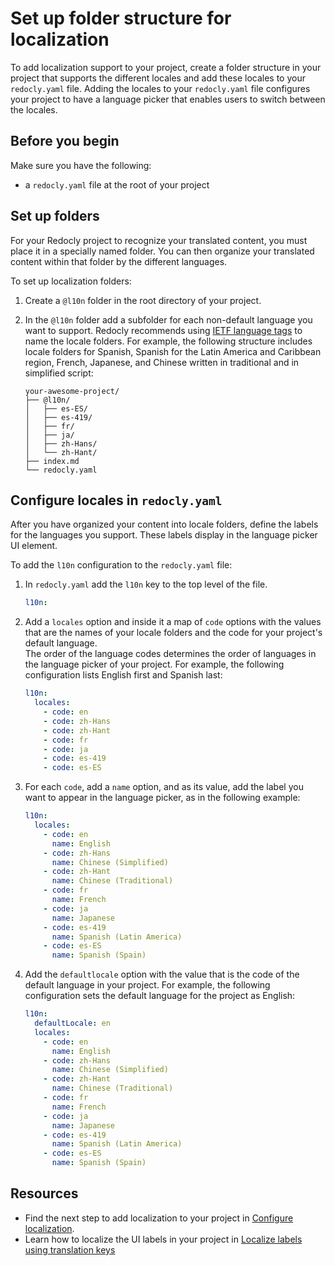 # Set up folder structure for localization

To add localization support to your project, create a folder structure in your project that supports the different locales and add these locales to your `redocly.yaml` file.
Adding the locales to your `redocly.yaml` file configures your project to have a language picker that enables users to switch between the locales.

## Before you begin

Make sure you have the following:

- a `redocly.yaml` file at the root of your project

## Set up folders

For your Redocly project to recognize your translated content, you must place it in a specially named folder.
You can then organize your translated content within that folder by the different languages.

To set up localization folders:

1. Create a `@l10n` folder in the root directory of your project.
1. In the `@l10n` folder add a subfolder for each non-default language you want to support.
    Redocly recommends using [IETF language tags](./concept-l10n.md#language-subfolder-naming-conventions) to name the locale folders.
    For example, the following structure includes locale folders for Spanish, Spanish for the Latin America and Caribbean region, French, Japanese, and Chinese written in traditional and in simplified script:

    ```treeview {% title="Example folder structure for localization" %}
    your-awesome-project/
    ├── @l10n/
    │   ├── es-ES/
    │   ├── es-419/ 
    │   ├── fr/
    │   ├── ja/
    │   ├── zh-Hans/
    │   └── zh-Hant/
    ├── index.md
    └── redocly.yaml
    ```

## Configure locales in `redocly.yaml`

After you have organized your content into locale folders, define the labels for the languages you support.
These labels display in the language picker UI element.

To add the `l10n` configuration to the `redocly.yaml` file:

1. In `redocly.yaml` add the `l10n` key to the top level of the file.
    ```yaml {% title="redocly.yaml" %}
    l10n:
    ```
1. Add a `locales` option and inside it a map of `code` options with the values that are the names of your locale folders and the code for your project's default language. \
    The order of the language codes determines the order of languages in the language picker of your project.
    For example, the following configuration lists English first and Spanish last:
    ```yaml {% title="redocly.yaml" %}
    l10n:
      locales:
        - code: en
        - code: zh-Hans
        - code: zh-Hant
        - code: fr 
        - code: ja
        - code: es-419
        - code: es-ES
    ```
1. For each `code`, add a `name` option, and as its value, add the label you want to appear in the language picker, as in the following example:
    ```yaml {% title="redocly.yaml" %}
    l10n:
      locales:
        - code: en
          name: English
        - code: zh-Hans
          name: Chinese (Simplified)
        - code: zh-Hant
          name: Chinese (Traditional)
        - code: fr
          name: French
        - code: ja
          name: Japanese
        - code: es-419
          name: Spanish (Latin America)
        - code: es-ES
          name: Spanish (Spain)
    ```
1. Add the `defaultlocale` option with the value that is the code of the default language in your project.
   For example, the following configuration sets the default language for the project as English:
    ```yaml {% title="redocly.yaml" %}
    l10n:
      defaultLocale: en
      locales:
        - code: en
          name: English
        - code: zh-Hans
          name: Chinese (Simplified)
        - code: zh-Hant
          name: Chinese (Traditional)
        - code: fr
          name: French
        - code: ja
          name: Japanese
        - code: es-419
          name: Spanish (Latin America)
        - code: es-ES
          name: Spanish (Spain)
    ```

## Resources

* Find the next step to add localization to your project in [Configure localization](./index.md).
* Learn how to localize the UI labels in your project in [Localize labels using translation keys](./localize-labels.md)
